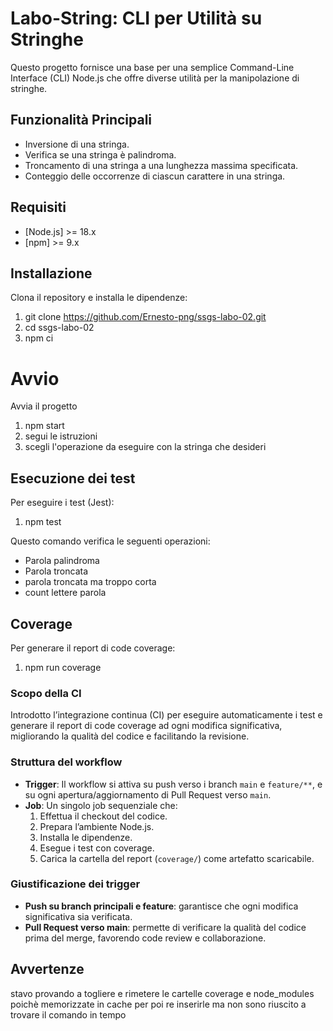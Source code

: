 # Labo-String: CLI per Utilità su Stringhe

Questo progetto fornisce una base per una semplice Command-Line Interface (CLI) Node.js che offre diverse utilità per la manipolazione di stringhe.

## Funzionalità Principali

* Inversione di una stringa.
* Verifica se una stringa è palindroma.
* Troncamento di una stringa a una lunghezza massima specificata.
* Conteggio delle occorrenze di ciascun carattere in una stringa.

## Requisiti

- [Node.js] >= 18.x
- [npm] >= 9.x

## Installazione

Clona il repository e installa le dipendenze:
1. git clone https://github.com/Ernesto-png/ssgs-labo-02.git
2. cd ssgs-labo-02
3. npm ci

# Avvio

Avvia il progetto
1. npm start
2. segui le istruzioni
3. scegli l'operazione da eseguire con la stringa che desideri


## Esecuzione dei test

Per eseguire i test (Jest):
1. npm test

Questo comando verifica le seguenti operazioni:
- Parola palindroma
- Parola troncata
- parola troncata ma troppo corta
- count lettere parola

## Coverage

Per generare il report di code coverage:
1. npm run coverage

### Scopo della CI

Introdotto l’integrazione continua (CI) per eseguire automaticamente i test e generare il report di code coverage ad ogni modifica significativa, migliorando la qualità del codice e facilitando la revisione.

### Struttura del workflow

- **Trigger**: Il workflow si attiva su push verso i branch `main` e `feature/**`, e su ogni apertura/aggiornamento di Pull Request verso `main`.
- **Job**: Un singolo job sequenziale che:
  1. Effettua il checkout del codice.
  2. Prepara l’ambiente Node.js.
  3. Installa le dipendenze.
  4. Esegue i test con coverage.
  5. Carica la cartella del report (`coverage/`) come artefatto scaricabile.

### Giustificazione dei trigger

- **Push su branch principali e feature**: garantisce che ogni modifica significativa sia verificata.
- **Pull Request verso main**: permette di verificare la qualità del codice prima del merge, favorendo code review e collaborazione.

## Avvertenze

stavo provando a togliere e rimetere le cartelle coverage e node_modules poichè memorizzate in cache per poi re inserirle ma non sono riuscito a trovare il comando in tempo

